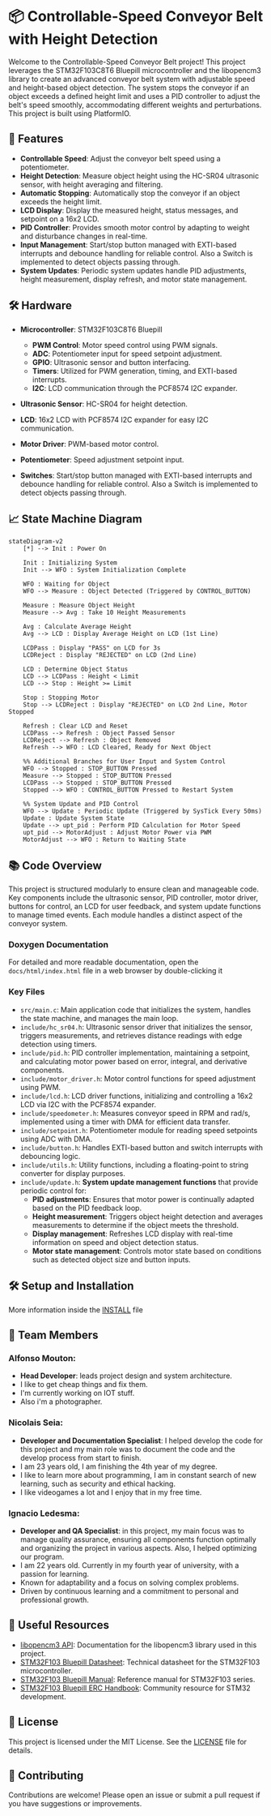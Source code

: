 # 📦 Controllable-Speed Conveyor Belt with Height Detection

Welcome to the Controllable-Speed Conveyor Belt project! This project leverages the STM32F103C8T6 Bluepill microcontroller and the libopencm3 library to create an advanced conveyor belt system with adjustable speed and height-based object detection. The system stops the conveyor if an object exceeds a defined height limit and uses a PID controller to adjust the belt's speed smoothly, accommodating different weights and perturbations. This project is built using PlatformIO.

## 🚀 Features

- **Controllable Speed**: Adjust the conveyor belt speed using a potentiometer.
- **Height Detection**: Measure object height using the HC-SR04 ultrasonic sensor, with height averaging and filtering.
- **Automatic Stopping**: Automatically stop the conveyor if an object exceeds the height limit.
- **LCD Display**: Display the measured height, status messages, and setpoint on a 16x2 LCD.
- **PID Controller**: Provides smooth motor control by adapting to weight and disturbance changes in real-time.
- **Input Management**: Start/stop button managed with EXTI-based interrupts and debounce handling for reliable control. Also a Switch is implemented to detect objects passing through.
- **System Updates**: Periodic system updates handle PID adjustments, height measurement, display refresh, and motor state management.

## 🛠️ Hardware

- **Microcontroller**: STM32F103C8T6 Bluepill
  - **PWM Control**: Motor speed control using PWM signals.
  - **ADC**: Potentiometer input for speed setpoint adjustment.
  - **GPIO**: Ultrasonic sensor and button interfacing.
  - **Timers**: Utilized for PWM generation, timing, and EXTI-based interrupts.
  - **I2C**: LCD communication through the PCF8574 I2C expander.

- **Ultrasonic Sensor**: HC-SR04 for height detection.
- **LCD**: 16x2 LCD with PCF8574 I2C expander for easy I2C communication.
- **Motor Driver**: PWM-based motor control.
- **Potentiometer**: Speed adjustment setpoint input.
- **Switches**: Start/stop button managed with EXTI-based interrupts and debounce handling for reliable control. Also a Switch is implemented to detect objects passing through.

## 📈 State Machine Diagram

``` mermaid
stateDiagram-v2
    [*] --> Init : Power On

    Init : Initializing System
    Init --> WFO : System Initialization Complete

    WFO : Waiting for Object
    WFO --> Measure : Object Detected (Triggered by CONTROL_BUTTON)

    Measure : Measure Object Height
    Measure --> Avg : Take 10 Height Measurements

    Avg : Calculate Average Height
    Avg --> LCD : Display Average Height on LCD (1st Line)

    LCDPass : Display "PASS" on LCD for 3s
    LCDReject : Display "REJECTED" on LCD (2nd Line)

    LCD : Determine Object Status
    LCD --> LCDPass : Height < Limit
    LCD --> Stop : Height >= Limit

    Stop : Stopping Motor
    Stop --> LCDReject : Display "REJECTED" on LCD 2nd Line, Motor Stopped

    Refresh : Clear LCD and Reset
    LCDPass --> Refresh : Object Passed Sensor
    LCDReject --> Refresh : Object Removed
    Refresh --> WFO : LCD Cleared, Ready for Next Object

    %% Additional Branches for User Input and System Control
    WFO --> Stopped : STOP_BUTTON Pressed
    Measure --> Stopped : STOP_BUTTON Pressed
    LCDPass --> Stopped : STOP_BUTTON Pressed
    Stopped --> WFO : CONTROL_BUTTON Pressed to Restart System

    %% System Update and PID Control
    WFO --> Update : Periodic Update (Triggered by SysTick Every 50ms)
    Update : Update System State
    Update --> upt_pid : Perform PID Calculation for Motor Speed
    upt_pid --> MotorAdjust : Adjust Motor Power via PWM
    MotorAdjust --> WFO : Return to Waiting State
```

## 📚 Code Overview

This project is structured modularly to ensure clean and manageable code. Key components include the ultrasonic sensor, PID controller, motor driver, buttons for control, an LCD for user feedback, and system update functions to manage timed events. Each module handles a distinct aspect of the conveyor system.

### Doxygen Documentation

For detailed and more readable documentation, open the `docs/html/index.html` file in a web browser by double-clicking it

### Key Files

- `src/main.c`: Main application code that initializes the system, handles the state machine, and manages the main loop.
- `include/hc_sr04.h`: Ultrasonic sensor driver that initializes the sensor, triggers measurements, and retrieves distance readings with edge detection using timers.
- `include/pid.h`: PID controller implementation, maintaining a setpoint, and calculating motor power based on error, integral, and derivative components.
- `include/motor_driver.h`: Motor control functions for speed adjustment using PWM.
- `include/lcd.h`: LCD driver functions, initializing and controlling a 16x2 LCD via I2C with the PCF8574 expander.
- `include/speedometer.h`: Measures conveyor speed in RPM and rad/s, implemented using a timer with DMA for efficient data transfer.
- `include/setpoint.h`: Potentiometer module for reading speed setpoints using ADC with DMA.
- `include/button.h`: Handles EXTI-based button and switch interrupts with debouncing logic.
- `include/utils.h`: Utility functions, including a floating-point to string converter for display purposes.
- `include/update.h`: **System update management functions** that provide periodic control for:
  - **PID adjustments**: Ensures that motor power is continually adapted based on the PID feedback loop.
  - **Height measurement**: Triggers object height detection and averages measurements to determine if the object meets the threshold.
  - **Display management**: Refreshes LCD display with real-time information on speed and object detection status.
  - **Motor state management**: Controls motor state based on conditions such as detected object size and button inputs.

## 🛠️ Setup and Installation

More information inside the [INSTALL](INSTALL.md) file

## 🔎 Team Members

### **Alfonso Mouton**:
- **Head Developer**: leads project design and system architecture.
- I like to get cheap things and fix them.
- I'm currently working on IOT stuff.
- Also i'm a photographer.

### **Nicolais Seia**:
- **Developer and Documentation Specialist**: I helped develop the code for this project and my main role was to document the code and the develop process from start to finish.
- I am 23 years old, I am finishing the 4th year of my degree.
- I like to learn more about programming, I am in constant search of new learning, such as security and ethical hacking.
- I like videogames a lot and I enjoy that in my free time.

### **Ignacio Ledesma**:
- **Developer and QA Specialist**: in this project, my main focus was to manage quality assurance, ensuring all components function optimally and organizing the project in various aspects. Also, I helped optimizing our program.
- I am 22 years old. Currently in my fourth year of university, with a passion for learning.
- Known for adaptability and a focus on solving complex problems.
- Driven by continuous learning and a commitment to personal and professional growth.

## 🧩 Useful Resources

- [libopencm3 API](https://libopencm3.org/docs/latest/html/): Documentation for the libopencm3 library used in this project.
- [STM32F103 Bluepill Datasheet](https://www.st.com/resource/en/datasheet/stm32f103c8.pdf): Technical datasheet for the STM32F103 microcontroller.
- [STM32F103 Bluepill Manual](http://www.st.com/internet/com/TECHNICAL_RESOURCES/TECHNICAL_LITERATURE/REFERENCE_MANUAL/CD00171190.pdf): Reference manual for STM32F103 series.
- [STM32F103 Bluepill ERC Handbook](https://erc-bpgc.github.io/handbook/electronics/Development_Boards/STM32/): Community resource for STM32 development.

## 📜 License

This project is licensed under the MIT License. See the [LICENSE](LICENSE) file for details.

## 🤝 Contributing

Contributions are welcome! Please open an issue or submit a pull request if you have suggestions or improvements.
